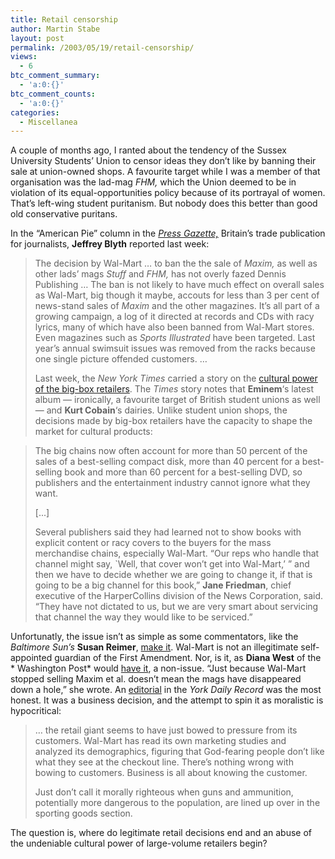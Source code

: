 ```yaml
---
title: Retail censorship
author: Martin Stabe
layout: post
permalink: /2003/05/19/retail-censorship/
views:
  - 6
btc_comment_summary:
  - 'a:0:{}'
btc_comment_counts:
  - 'a:0:{}'
categories:
  - Miscellanea
---
```

A couple of months ago, I ranted about the tendency of the Sussex University Students&#8217; Union to censor ideas they don&#8217;t like by banning their sale at union-owned shops. A favourite target while I was a member of that organisation was the lad-mag *FHM,* which the Union deemed to be in violation of its equal-opportunities policy because of its portrayal of women. That&#8217;s left-wing student puritanism. But nobody does this better than good old conservative puritans. 

In the &#8220;American Pie&#8221; column in the <a href="http://www.pressgazette.co.uk/" target="_top"><i>Press Gazette,</i></a> Britain&#8217;s trade publication for journalists, **Jeffrey Blyth** reported last week:  


> The decision by Wal-Mart &#8230; to ban the the sale of *Maxim,* as well as other lads&#8217; mags *Stuff* and *FHM,* has not overly fazed Dennis Publishing &#8230; The ban is not likely to have much effect on overall sales as Wal-Mart, big though it maybe, accouts for less than 3 per cent of news-stand sales of *Maxim* and the other magazines. It&#8217;s all part of a growing campaign, a log of it directed at records and CDs with racy lyrics, many of which have also been banned from Wal-Mart stores. Even magazines such as *Sports Illustrated* have been targeted. Last year&#8217;s annual swimsuit issues was removed from the racks because one single picture offended customers. &#8230;</p>
Last week, the *New York Times* carried a story on the <a href="http://www.nytimes.com/2003/05/18/business/18MART.html?ex=1053835200&#038;en=e28255c89c31675f&#038;ei=5062&#038;partner=GOOGLE" target="_top">cultural power of the big-box retailers</a>. The *Times* story notes that **Eminem**&#8216;s latest album &#8212; ironically, a favourite target of British student unions as well &#8212; and **Kurt Cobain**&#8216;s dairies. Unlike student union shops, the decisions made by big-box retailers have the capacity to shape the market for cultural products</a>:  


> The big chains now often account for more than 50 percent of the sales of a best-selling compact disk, more than 40 percent for a best-selling book and more than 60 percent for a best-selling DVD, so publishers and the entertainment industry cannot ignore what they want. 
> 
> [...] 
> 
> Several publishers said they had learned not to show books with explicit content or racy covers to the buyers for the mass merchandise chains, especially Wal-Mart. &#8220;Our reps who handle that channel might say, \`Well, that cover won&#8217;t get into Wal-Mart,&#8217; &#8221; and then we have to decide whether we are going to change it, if that is going to be a big channel for this book,&#8221; **Jane Friedman**, chief executive of the HarperCollins division of the News Corporation, said. &#8220;They have not dictated to us, but we are very smart about servicing that channel the way they would like to be serviced.&#8221; </blockquote> 
> 
> Unfortunatly, the issue isn&#8217;t as simple as some commentators, like the *Baltimore Sun&#8217;s* **Susan Reimer**, <a href="http://www.sunspot.net/features/bal-to.reimer13may13,0,3896494.column?coll=bal-features-headlines" target="_top">make it</a>. Wal-Mart is not an illegitimate self-appointed guardian of the First Amendment. Nor, is it, as **Diana West** of the * Washington Post* would <a href="http://www.jacksonvilleprogress.com/articles/2003/05/14/opinion/opinion01.txt" target="_top">have it</a>, a non-issue. &#8220;Just because Wal-Mart stopped selling Maxim et al. doesn&#8217;t mean the mags have disappeared down a hole,&#8221; she wrote. An <a href="http://ydr.com/story/opinion/9420/" target="_top">editorial</a> in the *York Daily Record* was the most honest. It was a business decision, and the attempt to spin it as moralistic is hypocritical:  
> 
> 
> > &#8230; the retail giant seems to have just bowed to pressure from its customers. Wal-Mart has read its own marketing studies and analyzed its demographics, figuring that God-fearing people don’t like what they see at the checkout line. There’s nothing wrong with bowing to customers. Business is all about knowing the customer. 
> > 
> > Just don&#8217;t call it morally righteous when guns and ammunition, potentially more dangerous to the population, are lined up over in the sporting goods section.
> 
> The question is, where do legitimate retail decisions end and an abuse of the undeniable cultural power of large-volume retailers begin?
